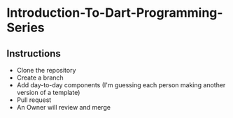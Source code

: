 # Introduction-To-Dart-Programming-Series

## Instructions
 - Clone the repository
 - Create a branch
 - Add day-to-day components (I'm guessing each person making another version of a template)
 - Pull request
 - An Owner will review and merge
